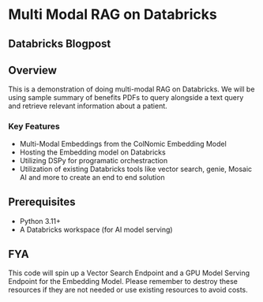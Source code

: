 # Multi Modal RAG on Databricks

## Databricks Blogpost
<TBD>

## Overview

This is a demonstration of doing multi-modal RAG on Databricks. We will be using sample summary of benefits PDFs to query alongside a text query and retrieve relevant information about a patient. 

### Key Features

- Multi-Modal Embeddings from the ColNomic Embedding Model
- Hosting the Embedding model on Databricks 
- Utilizing DSPy for programatic orchestraction 
- Utilization of existing Databricks tools like vector search, genie, Mosaic AI and more to create an end to end solution

## Prerequisites

- Python 3.11+
- A Databricks workspace (for AI model serving)

## FYA
This code will spin up a Vector Search Endpoint and a GPU Model Serving Endpoint for the Embedding Model. Please remember to destroy these resources if they are not needed or use existing resources to avoid costs. 

